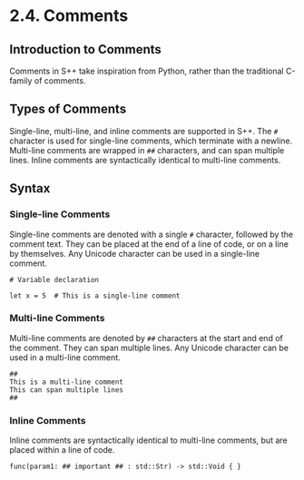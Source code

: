# 2.4. Comments

<primary-label ref="header-label"/>

<secondary-label ref="doc-complete"/>

## Introduction to Comments

Comments in S++ take inspiration from Python, rather than the traditional C-family of comments.

## Types of Comments

Single-line, multi-line, and inline comments are supported in S++. The `#` character is used for single-line comments,
which terminate with a newline. Multi-line comments are wrapped in `##` characters, and can span multiple lines. Inline
comments are syntactically identical to multi-line comments.

## Syntax

### Single-line Comments

Single-line comments are denoted with a single `#` character, followed by the comment text. They can be placed at the
end of a line of code, or on a line by themselves. Any Unicode character can be used in a single-line comment.

```
# Variable declaration

let x = 5  # This is a single-line comment
```

### Multi-line Comments

Multi-line comments are denoted by `##` characters at the start and end of the comment. They can span multiple lines.
Any Unicode character can be used in a multi-line comment.

```
##
This is a multi-line comment
This can span multiple lines
##
```

### Inline Comments

Inline comments are syntactically identical to multi-line comments, but are placed within a line of code.

```
func(param1: ## important ## : std::Str) -> std::Void { }
```
